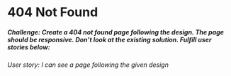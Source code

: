 # 404 Not Found
##### **Challenge**: Create a 404 not found page following the design. The page should be responsive. Don’t look at the existing solution. Fulfill user stories below:

###### User story: I can see a page following the given design
